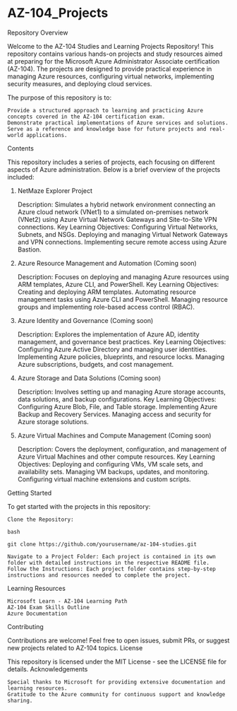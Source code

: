 # AZ-104_Projects

Repository
Overview

Welcome to the AZ-104 Studies and Learning Projects Repository! This repository contains various hands-on projects and study resources aimed at preparing for the Microsoft Azure Administrator Associate certification (AZ-104). The projects are designed to provide practical experience in managing Azure resources, configuring virtual networks, implementing security measures, and deploying cloud services.

The purpose of this repository is to:

    Provide a structured approach to learning and practicing Azure concepts covered in the AZ-104 certification exam.
    Demonstrate practical implementations of Azure services and solutions.
    Serve as a reference and knowledge base for future projects and real-world applications.

Contents

This repository includes a series of projects, each focusing on different aspects of Azure administration. Below is a brief overview of the projects included:
1. NetMaze Explorer Project

    Description: Simulates a hybrid network environment connecting an Azure cloud network (VNet1) to a simulated on-premises network (VNet2) using Azure Virtual Network Gateways and Site-to-Site VPN connections.
    Key Learning Objectives:
        Configuring Virtual Networks, Subnets, and NSGs.
        Deploying and managing Virtual Network Gateways and VPN connections.
        Implementing secure remote access using Azure Bastion.

2. Azure Resource Management and Automation (Coming soon)

    Description: Focuses on deploying and managing Azure resources using ARM templates, Azure CLI, and PowerShell.
    Key Learning Objectives:
        Creating and deploying ARM templates.
        Automating resource management tasks using Azure CLI and PowerShell.
        Managing resource groups and implementing role-based access control (RBAC).

3. Azure Identity and Governance (Coming soon)

    Description: Explores the implementation of Azure AD, identity management, and governance best practices.
    Key Learning Objectives:
        Configuring Azure Active Directory and managing user identities.
        Implementing Azure policies, blueprints, and resource locks.
        Managing Azure subscriptions, budgets, and cost management.

4. Azure Storage and Data Solutions (Coming soon)

    Description: Involves setting up and managing Azure storage accounts, data solutions, and backup configurations.
    Key Learning Objectives:
        Configuring Azure Blob, File, and Table storage.
        Implementing Azure Backup and Recovery Services.
        Managing access and security for Azure storage solutions.

5. Azure Virtual Machines and Compute Management (Coming soon)

    Description: Covers the deployment, configuration, and management of Azure Virtual Machines and other compute resources.
    Key Learning Objectives:
        Deploying and configuring VMs, VM scale sets, and availability sets.
        Managing VM backups, updates, and monitoring.
        Configuring virtual machine extensions and custom scripts.

Getting Started

To get started with the projects in this repository:

    Clone the Repository:

    bash

    git clone https://github.com/yourusername/az-104-studies.git

    Navigate to a Project Folder: Each project is contained in its own folder with detailed instructions in the respective README file.
    Follow the Instructions: Each project folder contains step-by-step instructions and resources needed to complete the project.

Learning Resources

    Microsoft Learn - AZ-104 Learning Path
    AZ-104 Exam Skills Outline
    Azure Documentation

Contributing

Contributions are welcome! Feel free to open issues, submit PRs, or suggest new projects related to AZ-104 topics.
License

This repository is licensed under the MIT License - see the LICENSE file for details.
Acknowledgements

    Special thanks to Microsoft for providing extensive documentation and learning resources.
    Gratitude to the Azure community for continuous support and knowledge sharing.
